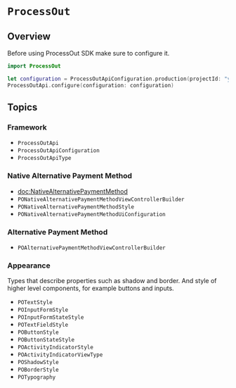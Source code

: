 # ``ProcessOut``

## Overview

Before using ProcessOut SDK make sure to configure it.

```swift
import ProcessOut

let configuration = ProcessOutApiConfiguration.production(projectId: "your_project_id")
ProcessOutApi.configure(configuration: configuration)
```

## Topics

### Framework

- ``ProcessOutApi``
- ``ProcessOutApiConfiguration``
- ``ProcessOutApiType``

### Native Alternative Payment Method

- <doc:NativeAlternativePaymentMethod>
- ``PONativeAlternativePaymentMethodViewControllerBuilder``
- ``PONativeAlternativePaymentMethodStyle``
- ``PONativeAlternativePaymentMethodUiConfiguration``

### Alternative Payment Method

- ``POAlternativePaymentMethodViewControllerBuilder``

### Appearance

Types that describe properties such as shadow and border. And style of higher level components, for example buttons and inputs.

- ``POTextStyle``
- ``POInputFormStyle``
- ``POInputFormStateStyle``
- ``POTextFieldStyle``
- ``POButtonStyle``
- ``POButtonStateStyle``
- ``POActivityIndicatorStyle``
- ``POActivityIndicatorViewType``
- ``POShadowStyle``
- ``POBorderStyle``
- ``POTypography``
